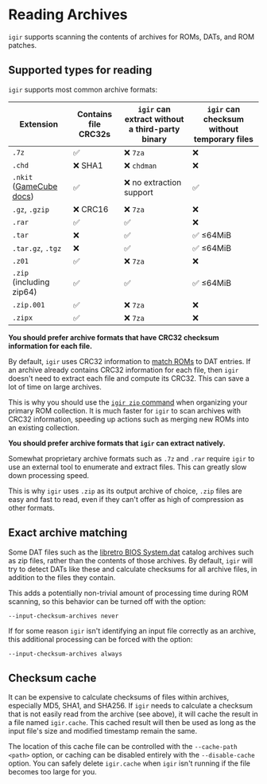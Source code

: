 # Reading Archives

`igir` supports scanning the contents of archives for ROMs, DATs, and ROM patches.

## Supported types for reading

`igir` supports most common archive formats:

| Extension                                                    | Contains file CRC32s | `igir` can extract without a third-party binary | `igir` can checksum without temporary files |
|--------------------------------------------------------------|----------------------|-------------------------------------------------|---------------------------------------------|
| `.7z`                                                        | ✅                    | ❌ `7za`                                         | ❌                                           |
| `.chd`                                                       | ❌ SHA1               | ❌ `chdman`                                      | ❌                                           |
| `.nkit` ([GameCube docs](../usage/console/gamecube.md#nkit)) | ✅                    | ❌ no extraction support                         | ✅                                           |
| `.gz`, `.gzip`                                               | ❌ CRC16              | ❌ `7za`                                         | ❌                                           |
| `.rar`                                                       | ✅                    | ✅                                               | ❌                                           |
| `.tar`                                                       | ❌                    | ✅                                               | ✅ ≤64MiB                                    |
| `.tar.gz`, `.tgz`                                            | ❌                    | ✅                                               | ✅ ≤64MiB                                    |
| `.z01`                                                       | ✅                    | ❌ `7za`                                         | ❌                                           |
| `.zip` (including zip64)                                     | ✅                    | ✅                                               | ✅ ≤64MiB                                    |
| `.zip.001`                                                   | ✅                    | ❌ `7za`                                         | ❌                                           |
| `.zipx`                                                      | ✅                    | ❌ `7za`                                         | ❌                                           |

**You should prefer archive formats that have CRC32 checksum information for each file.**

By default, `igir` uses CRC32 information to [match ROMs](../roms/matching.md) to DAT entries. If an archive already contains CRC32 information for each file, then `igir` doesn't need to extract each file and compute its CRC32. This can save a lot of time on large archives.

This is why you should use the [`igir zip` command](../output/writing-archives.md) when organizing your primary ROM collection. It is much faster for `igir` to scan archives with CRC32 information, speeding up actions such as merging new ROMs into an existing collection.

**You should prefer archive formats that `igir` can extract natively.**

Somewhat proprietary archive formats such as `.7z` and `.rar` require `igir` to use an external tool to enumerate and extract files. This can greatly slow down processing speed.

This is why `igir` uses `.zip` as its output archive of choice, `.zip` files are easy and fast to read, even if they can't offer as high of compression as other formats.

## Exact archive matching

Some DAT files such as the [libretro BIOS System.dat](https://github.com/libretro/libretro-database/blob/master/dat/System.dat) catalog archives such as zip files, rather than the contents of those archives. By default, `igir` will try to detect DATs like these and calculate checksums for all archive files, in addition to the files they contain.

This adds a potentially non-trivial amount of processing time during ROM scanning, so this behavior can be turned off with the option:

```text
--input-checksum-archives never
```

If for some reason `igir` isn't identifying an input file correctly as an archive, this additional processing can be forced with the option:

```text
--input-checksum-archives always
```

## Checksum cache

It can be expensive to calculate checksums of files within archives, especially MD5, SHA1, and SHA256. If `igir` needs to calculate a checksum that is not easily read from the archive (see above), it will cache the result in a file named `igir.cache`. This cached result will then be used as long as the input file's size and modified timestamp remain the same.

The location of this cache file can be controlled with the `--cache-path <path>` option, or caching can be disabled entirely with the `--disable-cache` option. You can safely delete `igir.cache` when `igir` isn't running if the file becomes too large for you.
